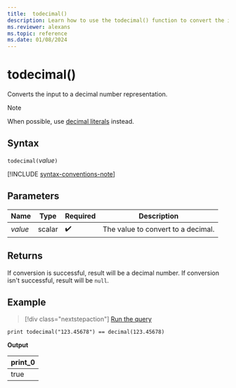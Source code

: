 ```yaml
---
title:  todecimal()
description: Learn how to use the todecimal() function to convert the input expression to a decimal number representation. 
ms.reviewer: alexans
ms.topic: reference
ms.date: 01/08/2024
---
```

# todecimal()

Converts the input to a decimal number representation.

> [!NOTE]
> When possible, use [decimal literals](./scalar-data-types/decimal.md#decimal-literals) instead.

## Syntax

`todecimal(`*value*`)`

[!INCLUDE [syntax-conventions-note](../includes/syntax-conventions-note.md)]

## Parameters

| Name | Type | Required | Description |
|--|--|--|--|
| *value* | scalar |  :heavy_check_mark: | The value to convert to a decimal.|

## Returns

If conversion is successful, result will be a decimal number.
If conversion isn't successful, result will be `null`.

## Example

> [!div class="nextstepaction"]
> <a href="https://dataexplorer.azure.com/clusters/help/databases/Samples?query=H4sIAAAAAAAAAysoyswrUSjJT0lNzsxNzNFQMjQy1jMxNTO3UNJUsLVVgInDhTUBDVgx+TIAAAA=" target="_blank">Run the query</a>

```kusto
print todecimal("123.45678") == decimal(123.45678)
```

**Output**

|print_0|
|--|
|true|
